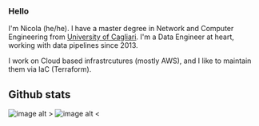 ### Hello

I'm Nicola (he/he). I have a master degree in Network and Computer Engineering from [University of Cagliari](https://www.unica.it/unica/en/homepage.page).
I'm a Data Engineer at heart, working with data pipelines since 2013.

I work on Cloud based infrastrcutures (mostly AWS), and I like to maintain them via IaC (Terraform).


## Github stats

![image alt >](https://github-readme-stats.vercel.app/api/top-langs/?username=nicor88&theme=tokyonight&count_private=true)
![image alt <](https://github-readme-stats.vercel.app/api/?username=nicor88&theme=tokyonight&count_private=true)
